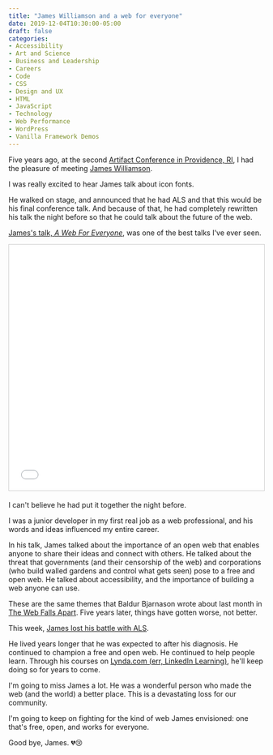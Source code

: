 ```yaml
---
title: "James Williamson and a web for everyone"
date: 2019-12-04T10:30:00-05:00
draft: false
categories:
- Accessibility
- Art and Science
- Business and Leadership
- Careers
- Code
- CSS
- Design and UX
- HTML
- JavaScript
- Technology
- Web Performance
- WordPress
- Vanilla Framework Demos
---
```


Five years ago, at the second [Artifact Conference in Providence, RI](https://previously.artifactconf.com/providence/), I had the pleasure of meeting [James Williamson](http://simpleprimate.com/).

I was really excited to hear James talk about icon fonts.

He walked on stage, and announced that he had ALS and that this would be his final conference talk. And because of that, he had completely rewritten his talk the night before so that he could talk about the future of the web.

[James's talk, *A Web For Everyone*](https://www.slideshare.net/jameswillweb/everyone-39758731), was one of the best talks I've ever seen.

<iframe src="//www.slideshare.net/slideshow/embed_code/key/n4GBEVuL8JrW8v" width="595" height="485" frameborder="0" marginwidth="0" marginheight="0" scrolling="no" style="border:1px solid #CCC; border-width:1px; margin-bottom:5px; max-width: 100%;" allowfullscreen> </iframe>

I can't believe he had put it together the night before.

I was a junior developer in my first real job as a web professional, and his words and ideas influenced my entire career.

In his talk, James talked about the importance of an open web that enables anyone to share their ideas and connect with others. He talked about the threat that governments (and their censorship of the web) and corporations (who build walled gardens and control what gets seen) pose to a free and open web. He talked about accessibility, and the importance of building a web anyone can use.

These are the same themes that Baldur Bjarnason wrote about last month in [The Web Falls Apart](https://www.baldurbjarnason.com/the-weakened-web/). Five years later, things have gotten worse, not better.

This week, [James lost his battle with ALS](https://twitter.com/justinseeley/status/1201964060658585600).

He lived years longer that he was expected to after his diagnosis. He continued to champion a free and open web. He continued to help people learn. Through his courses on [Lynda.com (err, LinkedIn Learning)](https://www.lynda.com/James-Williamson/128-1.html), he'll keep doing so for years to come.

I'm going to miss James a lot. He was a wonderful person who made the web (and the world) a better place. This is a devastating loss for our community.

I'm going to keep on fighting for the kind of web James envisioned: one that's free, open, and works for everyone.

Good bye, James. 💔😢